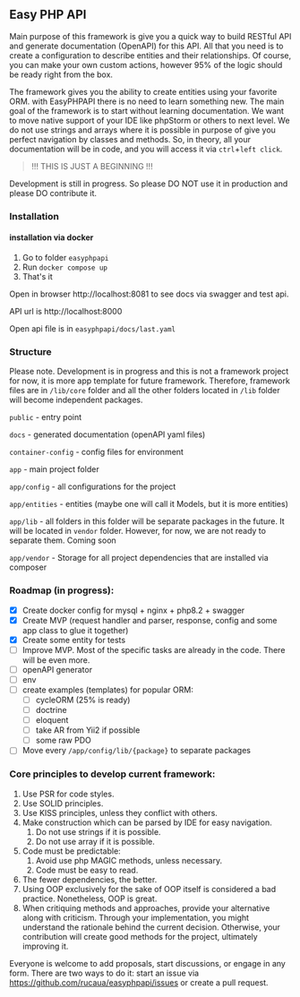 Easy PHP API
------------

Main purpose of this framework is give you a quick way to build RESTful API and generate
documentation (OpenAPI) for this API. All that you need is to create a configuration to describe
entities and their relationships. Of course, you can make your own custom actions, however 95% of
the logic should be ready right from the box.

The framework gives you the ability to create entities using your favorite ORM. with EasyPHPAPI there is no
need to learn something new. The main goal of the framework is to start without learning documentation.
We want to move native support of your IDE like phpStorm or others to next level. We do not use
strings and arrays where it is possible in purpose of give you perfect navigation by classes and methods.
So, in theory, all your documentation will be in code, and you will access it via `ctrl`+`left click`.

> !!! THIS IS JUST A BEGINNING !!!

Development is still in progress. So please DO NOT use it in production and please DO contribute it.

### Installation

#### installation via docker

1. Go to folder `easyphpapi`
1. Run `docker compose up`
1. That's it

Open in browser http://localhost:8081 to see docs via swagger and test api.

API url is http://localhost:8000

Open api file is in `easyphpapi/docs/last.yaml`

### Structure

Please note. Development is in progress and this is not a framework project for now, it is more app template for future
framework. Therefore, framework files are in `/lib/core` folder and all the other folders located in `/lib` folder will
become independent packages.

`public` - entry point

`docs` - generated documentation (openAPI yaml files)

`container-config` - config files for environment

`app` - main project folder

`app/config` - all configurations for the project

`app/entities` - entities (maybe one will call it Models, but it is more entities)

`app/lib` - all folders in this folder will be separate packages in the future. It will be located in `vendor`
folder. However, for now, we are not ready to separate them. Coming soon

`app/vendor` - Storage for all project dependencies that are installed via composer

### Roadmap (in progress):

- [X] Create docker config for mysql + nginx + php8.2 + swagger
- [X] Create MVP (request handler and parser, response, config and some app class to glue it together)
- [X] Create some entity for tests
- [ ] Improve MVP. Most of the specific tasks are already in the code. There will be even more.
- [ ] openAPI generator
- [ ] env
- [ ] create examples (templates) for popular ORM:
    - [ ] cycleORM (25% is ready)
    - [ ] doctrine
    - [ ] eloquent
    - [ ] take AR from Yii2 if possible
    - [ ] some raw PDO
- [ ] Move every `/app/config/lib/{package}` to separate packages

### Core principles to develop current framework:

1. Use PSR for code styles.
1. Use SOLID principles.
1. Use KISS principles, unless they conflict with others.
1. Make construction which can be parsed by IDE for easy navigation.
    1. Do not use strings if it is possible.
    1. Do not use array if it is possible.
1. Code must be predictable:
    1. Avoid use php MAGIC methods, unless necessary.
    1. Code must be easy to read.
1. The fewer dependencies, the better.
1. Using OOP exclusively for the sake of OOP itself is considered a bad practice. Nonetheless, OOP is great.
1. When critiquing methods and approaches, provide your alternative along with criticism. Through your implementation, 
you might understand the rationale behind the current decision. Otherwise, your contribution will create good methods 
for the project, ultimately improving it.

Everyone is welcome to add proposals, start discussions, or engage in any form. There are two ways to do it: 
start an issue via https://github.com/rucaua/easyphpapi/issues or create a pull request.

